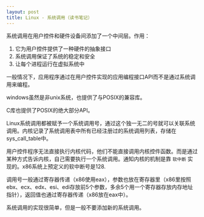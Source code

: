 ```yaml
---
layout: post
title: Linux - 系统调用（读书笔记）
---
```

系统调用在用户控件和硬件设备间添加了一个中间层。作用：
1. 它为用户控件提供了一种硬件的抽象接口
2. 系统调用保证了系统的稳定和安全
3. 让每个进程运行在虚拟系统中

一般情况下，应用程序通过在用户控件实现的应用编程接口API而不是通过系统调用来编程。

windows虽然是非unix系统，也提供了与POSIX的兼容库。

C库也提供了POSIX的绝大部分API。

Linux系统调用都被赋予一个系统调用号，通过这个独一无二的号就可以关联系统调用。内核记录了系统调用表中所有已经注册过的系统调用列表，存储在sys_call_table中。

用户控件程序无法直接执行内核代码，他们不能直接调用内核控件函数。而是通过某种方式告诉内核，自己需要执行一个系统调用。通知内核的机制是靠 `软中断` 实现的。x86系统上预定义的软中断号是128.

调用号一般通过寄存器传递（x86使用eax），参数也放在寄存器里（x86里按照ebx、ecx、edx、esi、edi存放前5个参数，多余5个用一个寄存器存放内存地址指针），返回值也通过寄存器传递（x86放在eax中）。

系统调用的实现很简单，但是一般不要添加新的系统调用。